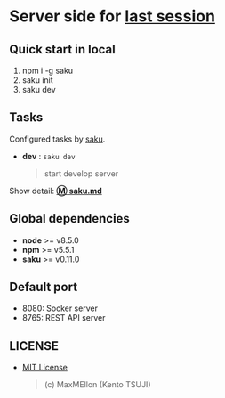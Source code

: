 # Server side for [last session](https://github.com/MaxMEllon/last-session)

Quick start in local
---

1. npm i -g saku
1. saku init
1. saku dev

Tasks
---

Configured tasks by [saku](https://github.com/kt3k/saku).

- **dev** : `saku dev`
  > start develop server

Show detail: **[:m: saku.md](./saku.md)**

Global dependencies
---

- **node** >= v8.5.0
- **npm** >= v5.5.1
- **saku** >= v0.11.0

Default port
---
- 8080: Socker server
- 8765: REST API server

LICENSE
---

- [MIT License](./LICENSE.txt)
  > (c) MaxMEllon (Kento TSUJI)
